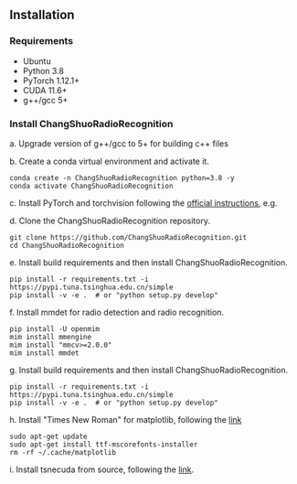 ## Installation

### Requirements

- Ubuntu
- Python 3.8
- PyTorch 1.12.1+
- CUDA 11.6+
- g++/gcc 5+

### Install ChangShuoRadioRecognition

a. Upgrade version of g++/gcc to 5+ for building c++ files

b. Create a conda virtual environment and activate it.

```shell
conda create -n ChangShuoRadioRecognition python=3.8 -y
conda activate ChangShuoRadioRecognition
```

c. Install PyTorch and torchvision following the [official instructions](https://pytorch.org/), e.g.

d. Clone the ChangShuoRadioRecognition repository.

```shell
git clone https://github.com/ChangShuoRadioRecognition.git
cd ChangShuoRadioRecognition
```

e. Install build requirements and then install ChangShuoRadioRecognition.

```shell
pip install -r requirements.txt -i https://pypi.tuna.tsinghua.edu.cn/simple
pip install -v -e .  # or "python setup.py develop"
```

f. Install mmdet for radio detection and radio recognition.

```shell
pip install -U openmim
mim install mmengine
mim install "mmcv>=2.0.0"
mim install mmdet
```


g. Install build requirements and then install ChangShuoRadioRecognition.

```shell
pip install -r requirements.txt -i https://pypi.tuna.tsinghua.edu.cn/simple
pip install -v -e .  # or "python setup.py develop"
```

h. Install "Times New Roman" for matplotlib, following
the [link](https://blog.csdn.net/u014712482/article/details/80568540?utm_medium=distribute.pc_relevant.none-task-blog-BlogCommendFromMachineLearnPai2-3.control&depth_1-utm_source=distribute.pc_relevant.none-task-blog-BlogCommendFromMachineLearnPai2-3.control)

```shell
sudo apt-get update
sudo apt-get install ttf-mscorefonts-installer
rm -rf ~/.cache/matplotlib
```

i. Install tsnecuda from source, following the [link](https://github.com/CannyLab/tsne-cuda). 
